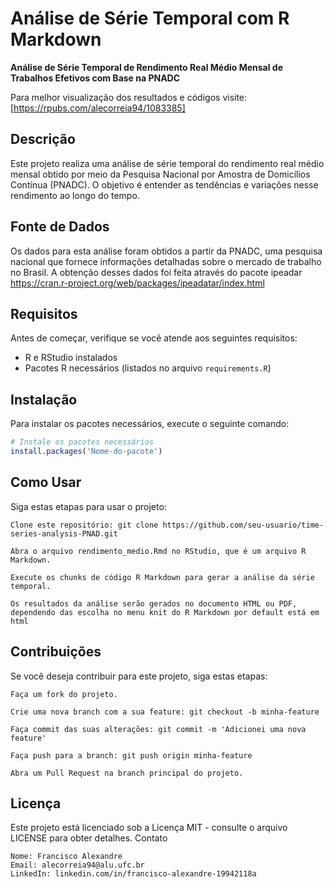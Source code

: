 # Análise de Série Temporal com R Markdown
**Análise de Série Temporal de Rendimento Real Médio Mensal de Trabalhos Efetivos com Base na PNADC**

Para melhor visualização dos resultados e códigos visite: [https://rpubs.com/alecorreia94/1083385]

## Descrição

Este projeto realiza uma análise de série temporal do rendimento real médio mensal obtido por meio da Pesquisa Nacional por Amostra de Domicílios Contínua (PNADC). O objetivo é entender as tendências e variações nesse rendimento ao longo do tempo.

## Fonte de Dados

Os dados para esta análise foram obtidos a partir da PNADC, uma pesquisa nacional que fornece informações detalhadas sobre o mercado de trabalho no Brasil. A obtenção desses dados foi feita através do pacote ipeadar https://cran.r-project.org/web/packages/ipeadatar/index.html

## Requisitos

Antes de começar, verifique se você atende aos seguintes requisitos:

- R e RStudio instalados
- Pacotes R necessários (listados no arquivo `requirements.R`)

## Instalação

Para instalar os pacotes necessários, execute o seguinte comando:

```R
# Instale os pacotes necessários
install.packages('Nome-do-pacote')
```

## Como Usar

Siga estas etapas para usar o projeto:

    Clone este repositório: git clone https://github.com/seu-usuario/time-series-analysis-PNAD.git

    Abra o arquivo rendimento_medio.Rmd no RStudio, que é um arquivo R Markdown.

    Execute os chunks de código R Markdown para gerar a análise da série temporal.

    Os resultados da análise serão gerados no documento HTML ou PDF, dependendo das escolha no menu knit do R Markdown por default está em html

## Contribuições

Se você deseja contribuir para este projeto, siga estas etapas:

    Faça um fork do projeto.

    Crie uma nova branch com a sua feature: git checkout -b minha-feature

    Faça commit das suas alterações: git commit -m 'Adicionei uma nova feature'

    Faça push para a branch: git push origin minha-feature

    Abra um Pull Request na branch principal do projeto.

## Licença

Este projeto está licenciado sob a Licença MIT - consulte o arquivo LICENSE para obter detalhes.
Contato

    Nome: Francisco Alexandre
    Email: alecorreia94@alu.ufc.br
    LinkedIn: linkedin.com/in/francisco-alexandre-19942118a


